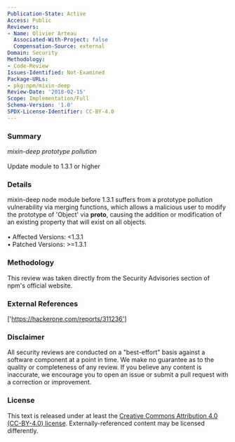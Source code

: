 ```yaml
---
Publication-State: Active
Access: Public
Reviewers:
- Name: Olivier Arteau
  Associated-With-Project: false
  Compensation-Source: external
Domain: Security
Methodology:
- Code-Review
Issues-Identified: Not-Examined
Package-URLs:
- pkg:npm/mixin-deep
Review-Date: '2018-02-15'
Scope: Implementation/Full
Schema-Version: '1.0'
SPDX-License-Identifier: CC-BY-4.0
---
```

### Summary
*mixin-deep prototype pollution*<br><br>Update module to 1.3.1 or higher
### Details
mixin-deep node module before 1.3.1 suffers from a prototype pollution vulnerability via merging functions, which allows a malicious user to modify the prototype of 'Object' via __proto__, causing the addition or modification of an existing property that will exist on all objects.
<br><br>• Affected Versions: <1.3.1
<br>• Patched Versions: >=1.3.1
### Methodology
This review was taken directly from the Security Advisories section of npm's official website.
### External References
['https://hackerone.com/reports/311236']
### Disclaimer
All security reviews are conducted on a "best-effort" basis against a software component at a point in time. We make no guarantee as to the quality or completeness of any review. If you believe any content is inaccurate, we encourage you to open an issue or submit a pull request with a correction or improvement.
### License
This text is released under at least the [Creative Commons Attribution 4.0 (CC-BY-4.0) license](https://creativecommons.org/licenses/by/4.0/legalcode.txt). Externally-referenced content may be licensed differently.
